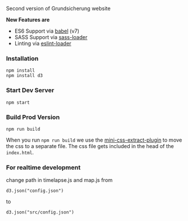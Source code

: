 Second version of Grundsicherung website 

**New Features are**
* ES6 Support via [babel](https://babeljs.io/) (v7)
* SASS Support via [sass-loader](https://github.com/jtangelder/sass-loader)
* Linting via [eslint-loader](https://github.com/MoOx/eslint-loader)

### Installation

```
npm install
npm install d3
```

### Start Dev Server
  
```
npm start
```

### Build Prod Version

```
npm run build
```

When you run `npm run build` we use the [mini-css-extract-plugin](https://github.com/webpack-contrib/mini-css-extract-plugin) to move the css to a separate file. The css file gets included in the head of the `index.html`.

### For realtime development
change path in timelapse.js and map.js from 
```
d3.json("config.json")
```
to
```
d3.json("src/config.json")
```
